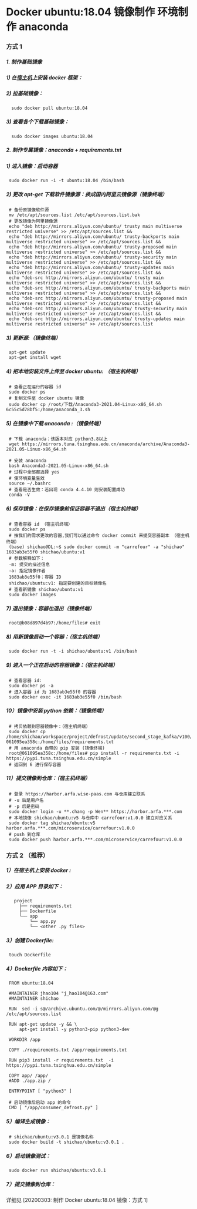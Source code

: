 # Docker ubuntu:18.04 镜像制作 环境制作 anaconda

### **方式 1**

##### **1. 制作基础镜像**

##### 1) 在[宿主机](https://cloud.tencent.com/product/cdh?from=10680)上安装 docker 框架：

##### 2) 拉基础镜像：

```
  sudo docker pull ubuntu:18.04
```

##### 3) 查看各个下载基础镜像：

```
  sudo docker images ubuntu:18.04
```

##### **2. 制作专属镜像：anaconda + requirements.txt**

##### 1) 进入镜像：启动容器

```
 sudo docker run -i -t ubuntu:18.04 /bin/bash
```

##### 2) 更改 apt-get 下载软件镜像源：换成国内阿里云镜像源（镜像终端）

```
 # 备份原镜像软件源
 mv /etc/apt/sources.list /etc/apt/sources.list.bak
 # 更改镜像为阿里镜像源
 echo "deb http://mirrors.aliyun.com/ubuntu/ trusty main multiverse restricted universe" >> /etc/apt/sources.list &&
 echo "deb http://mirrors.aliyun.com/ubuntu/ trusty-backports main multiverse restricted universe" >> /etc/apt/sources.list &&
 echo "deb http://mirrors.aliyun.com/ubuntu/ trusty-proposed main multiverse restricted universe" >> /etc/apt/sources.list &&
 echo "deb http://mirrors.aliyun.com/ubuntu/ trusty-security main multiverse restricted universe" >> /etc/apt/sources.list &&
 echo "deb http://mirrors.aliyun.com/ubuntu/ trusty-updates main multiverse restricted universe" >> /etc/apt/sources.list &&
 echo "deb-src http://mirrors.aliyun.com/ubuntu/ trusty main multiverse restricted universe" >> /etc/apt/sources.list &&
 echo "deb-src http://mirrors.aliyun.com/ubuntu/ trusty-backports main multiverse restricted universe" >> /etc/apt/sources.list &&
 echo "deb-src http://mirrors.aliyun.com/ubuntu/ trusty-proposed main multiverse restricted universe" >> /etc/apt/sources.list &&
 echo "deb-src http://mirrors.aliyun.com/ubuntu/ trusty-security main multiverse restricted universe" >> /etc/apt/sources.list &&
 echo "deb-src http://mirrors.aliyun.com/ubuntu/ trusty-updates main multiverse restricted universe" >> /etc/apt/sources.list
```

##### 3) 更新源:（镜像终端）

```
 apt-get update
 apt-get install wget
```

##### 4) 把本地安装文件上传至 docker ubuntu: （宿主机终端）

```
 # 查看正在运行的容器 id
 sudo docker ps
 # 复制文件至 docker ubuntu 镜像
 sudo docker cp /root/下载/Anaconda3-2021.04-Linux-x86_64.sh 6c55c5d78bf5:/home/anaconda_3.sh

```

##### 5) 在镜像中下载 anaconda :（镜像终端）

```
 # 下载 anaconda：该版本对应 python3.8以上
 wget https://mirrors.tuna.tsinghua.edu.cn/anaconda/archive/Anaconda3-2021.05-Linux-x86_64.sh

 # 安装 anaconda
 bash Anaconda3-2021.05-Linux-x86_64.sh
 # 过程中全部都选择 yes
 # 使环境变量生效
 source ~/.bashrc
 # 查看是否生效：若出现 conda 4.4.10 则安装配置成功
 conda -V
```

##### 6) 保存镜像：在保存镜像前保证容器不退出（宿主机终端）

```
 # 查看容器 id （宿主机终端）
 sudo docker ps
 # 按我们的需求更改的容器,我们可以通过命令 docker commit 来提交容器副本 （宿主机终端）
 (base) shichao@DL:~$ sudo docker commit -m "carrefour" -a "shichao" 1683ab3e55f0 shichao/ubuntu:v1
 # 参数解释如下：
 -m: 提交的描述信息
 -a: 指定镜像作者
 1683ab3e55f0：容器 ID
 shichao/ubuntu:v1: 指定要创建的目标镜像名
 # 查看新镜像 shichao/ubuntu:v1
 sudo docker images
```

##### 7) 退出镜像：容器也退出（镜像终端） 

```
 root@b08d897d4b97:/home/files# exit
```

##### 8) 用新镜像启动一个容器：（宿主机终端）

```
 sudo docker run -t -i shichao/ubuntu:v1 /bin/bash
```

##### 9) 进入一个正在启动的容器镜像：（宿主机终端）

```
 # 查看容器 id:
 sudo docker ps -a
 # 进入容器 id 为 1683ab3e55f0 的容器
 sudo docker exec -it 1683ab3e55f0 /bin/bash
```

##### 10）镜像中安装 python 依赖：（镜像终端）

```
 # 拷贝依赖到容器镜像中：（宿主机终端）
 sudo docker cp  /home/shichao/workspace/project/defrost/update/second_stage_kafka/v100/carrefour/requirements.txt 061095ea358c:/home/files/requirements.txt
 # 用 anaconda 自带的 pip 安装 (镜像终端)
 root@061095ea358c:/home/files# pip install -r requirements.txt -i https://pypi.tuna.tsinghua.edu.cn/simple
 # 返回到 6 进行保存容器
```

##### 11）提交镜像到仓库：（宿主机终端）

```
 # 登录 https://harbor.arfa.wise-paas.com 与仓库建立联系
 # -u 后是用户名
 # -p 后是密码
 sudo docker login -u **.chang -p Wen** https://harbor.arfa.***.com
 # 本地镜像 shichao/ubuntu:v5 与仓库中 carrefour:v1.0.0 建立对应关系
 sudo docker tag shichao/ubuntu:v5 harbor.arfa.***.com/microservice/carrefour:v1.0.0
 # push 到仓库
 sudo docker push harbor.arfa.***.com/microservice/carrefour:v1.0.0
```

### **方式 2 （推荐）**

##### 1）在宿主机上安装 docker :

##### 2）应用 APP 目录如下：

```
   project  
     ├── requirements.txt
     ├── Dockerfile
     └── app
         └── app.py
         └── <other .py files>
```

##### 3）创建 Dockerfile:

```
 touch Dockerfile
```

##### 4）Dockerfile 内容如下：

```
 FROM ubuntu:18.04
 
 #MAINTAINER jhao104 "j_hao104@163.com"
 #MAINTAINER shichao
 
 RUN  sed -i s@/archive.ubuntu.com/@/mirrors.aliyun.com/@g /etc/apt/sources.list
 
 RUN apt-get update -y && \  
     apt-get install -y python3-pip python3-dev
 
 WORKDIR /app
 
 COPY ./requirements.txt /app/requirements.txt
 
 RUN pip3 install -r requirements.txt  -i https://pypi.tuna.tsinghua.edu.cn/simple
 
 COPY app/ /app/
 #ADD ./app.zip /
 
 ENTRYPOINT [ "python3" ]
 
 # 启动镜像后启动 app 的命令
 CMD [ "/app/consumer_defrost.py" ]
```

##### 5）编译生成镜像：

```
 # shichao/ubuntu:v3.0.1 是镜像名称
 sudo docker build -t shichao/ubuntu:v3.0.1 .
```

##### 6）启动镜像测试：

```
 sudo docker run shichao/ubuntu:v3.0.1
```

##### 7）提交镜像到仓库：

详细见  [20200303: 制作 Docker ubuntu:18.04 镜像：方式 1]  